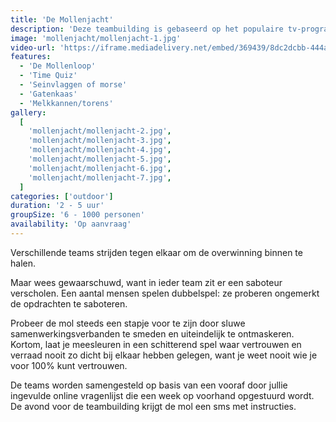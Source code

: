 ```yaml
---
title: 'De Mollenjacht'
description: 'Deze teambuilding is gebaseerd op het populaire tv-programma De Mol'
image: 'mollenjacht/mollenjacht-1.jpg'
video-url: 'https://iframe.mediadelivery.net/embed/369439/8dc2dcbb-444a-4319-9000-c73a56434cf9'
features:
  - 'De Mollenloop'
  - 'Time Quiz'
  - 'Seinvlaggen of morse'
  - 'Gatenkaas'
  - 'Melkkannen/torens'
gallery:
  [
    'mollenjacht/mollenjacht-2.jpg',
    'mollenjacht/mollenjacht-3.jpg',
    'mollenjacht/mollenjacht-4.jpg',
    'mollenjacht/mollenjacht-5.jpg',
    'mollenjacht/mollenjacht-6.jpg',
    'mollenjacht/mollenjacht-7.jpg',
  ]
categories: ['outdoor']
duration: '2 - 5 uur'
groupSize: '6 - 1000 personen'
availability: 'Op aanvraag'
---
```


Verschillende teams strijden tegen elkaar om de overwinning binnen te halen.

Maar wees gewaarschuwd, want in ieder team zit er een saboteur verscholen. Een aantal mensen spelen dubbelspel: ze proberen ongemerkt de opdrachten te saboteren.

Probeer de mol steeds een stapje voor te zijn door sluwe samenwerkingsverbanden te smeden en uiteindelijk te ontmaskeren.
Kortom, laat je meesleuren in een schitterend spel waar vertrouwen en verraad nooit zo dicht bij elkaar hebben gelegen, want je weet nooit wie je voor 100% kunt vertrouwen.

De teams worden samengesteld op basis van een vooraf door jullie ingevulde online vragenlijst die een week op voorhand opgestuurd wordt. De avond voor de teambuilding krijgt de mol een sms met instructies.
